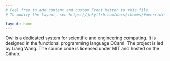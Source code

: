 ```yaml
---
# Feel free to add content and custom Front Matter to this file.
# To modify the layout, see https://jekyllrb.com/docs/themes/#overriding-theme-defaults

layout: home
---
```


Owl is a dedicated system for scientific and engineering computing. It is designed in the functional programming language OCaml. The project is led by Liang Wang. The source code is licensed under MIT and hosted on the Github.
